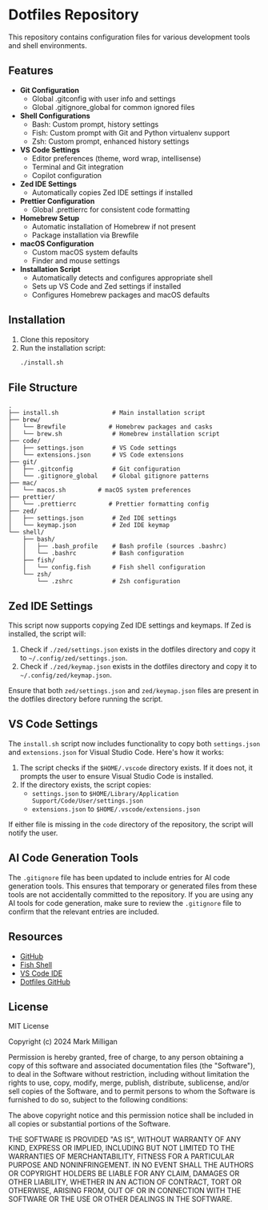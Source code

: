 # Dotfiles Repository

This repository contains configuration files for various development tools and shell environments.

## Features

- **Git Configuration**
  - Global .gitconfig with user info and settings
  - Global .gitignore_global for common ignored files
- **Shell Configurations**
  - Bash: Custom prompt, history settings
  - Fish: Custom prompt with Git and Python virtualenv support
  - Zsh: Custom prompt, enhanced history settings
- **VS Code Settings**
  - Editor preferences (theme, word wrap, intellisense)
  - Terminal and Git integration
  - Copilot configuration
- **Zed IDE Settings**
  - Automatically copies Zed IDE settings if installed
- **Prettier Configuration**
  - Global .prettierrc for consistent code formatting
- **Homebrew Setup**
  - Automatic installation of Homebrew if not present
  - Package installation via Brewfile
- **macOS Configuration**
  - Custom macOS system defaults
  - Finder and mouse settings
- **Installation Script**
  - Automatically detects and configures appropriate shell
  - Sets up VS Code and Zed settings if installed
  - Configures Homebrew packages and macOS defaults

## Installation

1. Clone this repository
2. Run the installation script:
   ```bash
   ./install.sh
   ```

## File Structure

```
.
├── install.sh               # Main installation script
├── brew/
│   └── Brewfile            # Homebrew packages and casks
│   └── brew.sh              # Homebrew installation script
├── code/
│   ├── settings.json        # VS Code settings
│   └── extensions.json      # VS Code extensions
├── git/
│   ├── .gitconfig           # Git configuration
│   └── .gitignore_global    # Global gitignore patterns
├── mac/
│   └── macos.sh         # macOS system preferences
├── prettier/
│   └── .prettierrc         # Prettier formatting config
├── zed/
│   ├── settings.json        # Zed IDE settings
│   └── keymap.json          # Zed IDE keymap
└── shell/
    ├── bash/
    │   ├── .bash_profile    # Bash profile (sources .bashrc)
    │   └── .bashrc          # Bash configuration
    ├── fish/
    │   └── config.fish      # Fish shell configuration
    └── zsh/
        └── .zshrc           # Zsh configuration
```

## Zed IDE Settings

This script now supports copying Zed IDE settings and keymaps. If Zed is installed, the script will:

1. Check if `./zed/settings.json` exists in the dotfiles directory and copy it to `~/.config/zed/settings.json`.
2. Check if `./zed/keymap.json` exists in the dotfiles directory and copy it to `~/.config/zed/keymap.json`.

Ensure that both `zed/settings.json` and `zed/keymap.json` files are present in the dotfiles directory before running the script.

## VS Code Settings

The `install.sh` script now includes functionality to copy both `settings.json` and `extensions.json` for Visual Studio Code. Here's how it works:

1. The script checks if the `$HOME/.vscode` directory exists. If it does not, it prompts the user to ensure Visual Studio Code is installed.
2. If the directory exists, the script copies:
   - `settings.json` to `$HOME/Library/Application Support/Code/User/settings.json`
   - `extensions.json` to `$HOME/.vscode/extensions.json`

If either file is missing in the `code` directory of the repository, the script will notify the user.

## AI Code Generation Tools

The `.gitignore` file has been updated to include entries for AI code generation tools. This ensures that temporary or generated files from these tools are not accidentally committed to the repository. If you are using any AI tools for code generation, make sure to review the `.gitignore` file to confirm that the relevant entries are included.

## Resources

- [GitHub](https://github.com)
- [Fish Shell](https://fishshell.com)
- [VS Code IDE](https://code.visualstudio.com)
- [Dotfiles GitHub](https://dotfiles.github.io)

## License

MIT License

Copyright (c) 2024 Mark Milligan

Permission is hereby granted, free of charge, to any person obtaining a copy
of this software and associated documentation files (the "Software"), to deal
in the Software without restriction, including without limitation the rights
to use, copy, modify, merge, publish, distribute, sublicense, and/or sell
copies of the Software, and to permit persons to whom the Software is
furnished to do so, subject to the following conditions:

The above copyright notice and this permission notice shall be included in all
copies or substantial portions of the Software.

THE SOFTWARE IS PROVIDED "AS IS", WITHOUT WARRANTY OF ANY KIND, EXPRESS OR
IMPLIED, INCLUDING BUT NOT LIMITED TO THE WARRANTIES OF MERCHANTABILITY,
FITNESS FOR A PARTICULAR PURPOSE AND NONINFRINGEMENT. IN NO EVENT SHALL THE
AUTHORS OR COPYRIGHT HOLDERS BE LIABLE FOR ANY CLAIM, DAMAGES OR OTHER
LIABILITY, WHETHER IN AN ACTION OF CONTRACT, TORT OR OTHERWISE, ARISING FROM,
OUT OF OR IN CONNECTION WITH THE SOFTWARE OR THE USE OR OTHER DEALINGS IN THE
SOFTWARE.
